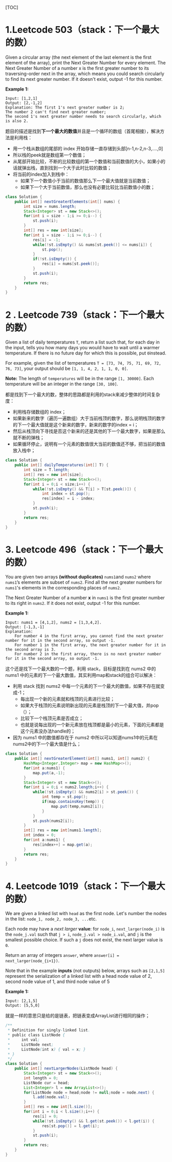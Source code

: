 [TOC]

# 1.Leetcode 503（stack：下一个最大的数）



Given a circular array (the next element of the last element is the first element of the array), print the Next Greater Number for every element. The Next Greater Number of a number x is the first greater number to its traversing-order next in the array, which means you could search circularly to find its next greater number. If it doesn't exist, output -1 for this number.

**Example 1:**

```
Input: [1,2,1]
Output: [2,-1,2]
Explanation: The first 1's next greater number is 2; 
The number 2 can't find next greater number; 
The second 1's next greater number needs to search circularly, which is also 2.
```

题目的描述是找到**下一个最大的数值**并且是一个循环的数组（首尾相接），解决方法是利用栈：

- 用一个栈从数组的尾部的 index 开始存储一直存储到头部[n-1,n-2,n-3,….,0]
- 所以栈的peek就是数组第一个数值；
- 从尾部开始比较，不断的比较数组的第一个数值和当前数值的大小，如果小的话就弹出栈，直到找到一个大于此时比较的数值；
- 将当前的index加入到栈中：
  - 如果下一个数值小于当前的数值那么下一个最大值就是当前数值；
  - 如果下一个大于当前数值，那么也没有必要比较比当前数值小的数；

```java
class Solution {
    public int[] nextGreaterElements(int[] nums) {
        int size = nums.length;
        Stack<Integer> st = new Stack<>();
        for(int i = size - 1;i >= 0;i--) {
            st.push(i);
        }
        int[] res = new int[size];
        for(int i = size - 1;i >= 0;i--) {
            res[i] = -1;
            while(!st.isEmpty() && nums[st.peek()] <= nums[i]) {
                st.pop();
            }
            if(!st.isEmpty()) {
                res[i] = nums[st.peek()]; 
            }
            st.push(i);
        }
        return res;
    }
}
```

# 2 . Leetcode 739（stack：下一个最大的数）

Given a list of daily temperatures `T`, return a list such that, for each day in the input, tells you how many days you would have to wait until a warmer temperature. If there is no future day for which this is possible, put `0`instead.

For example, given the list of temperatures `T = [73, 74, 75, 71, 69, 72, 76, 73]`, your output should be `[1, 1, 4, 2, 1, 1, 0, 0]`.

**Note:** The length of `temperatures` will be in the range `[1, 30000]`. Each temperature will be an integer in the range `[30, 100]`.

都是找到下一个最大的数，整体的思路都是利用的stack来减少整体的时间复杂度：

- 利用栈存储数组的 index；
- 如果新来的数字（遍历一遍数组）大于当前栈顶的数字，那么说明栈顶的数字的下一个最大值就是这个新来的数字，新来的数字的index = i；
- 然后从栈顶向下寻找是否这个新来的还是其他的下一个最大数字，如果是那么就不断的弹栈；
- 如果循环停止，说明有一个元素的数值很大当前的数值还不够，把当前的数值放入栈中；

```java
class Solution {
    public int[] dailyTemperatures(int[] T) {
        int size = T.length;
        int[] res = new int[size];
        Stack<Integer> st = new Stack<>();
        for(int i = 0;i < size;i++) {
            while(!st.isEmpty() && T[i] > T[st.peek()]) {
                int index = st.pop();
                res[index] = i - index;
            }
            st.push(i);
        }
        return res;
    }
}
```

# 3. Leetcode 496（stack：下一个最大的数）

You are given two arrays **(without duplicates)** `nums1`and `nums2` where `nums1`’s elements are subset of `nums2`. Find all the next greater numbers for `nums1`'s elements in the corresponding places of `nums2`. 

The Next Greater Number of a number **x** in `nums1` is the first greater number to its right in `nums2`. If it does not exist, output -1 for this number.

**Example 1:**

```
Input: nums1 = [4,1,2], nums2 = [1,3,4,2].
Output: [-1,3,-1]
Explanation:
    For number 4 in the first array, you cannot find the next greater number for it in the second array, so output -1.
    For number 1 in the first array, the next greater number for it in the second array is 3.
    For number 2 in the first array, there is no next greater number for it in the second array, so output -1.
```

这个还是找下一个最大数的一个题，利用 stack，目标是找到在 nums2 中的 nums1 中的元素的下一个最大数值，其实利用map和stack的组合可以解决：

- 利用 stack 找到 nums2 中每一个元素的下一个最大的数值，如果不存在就变成-1；
  - 每出现一个新的元素就和栈顶的元素进行比较；
  - 如果大于栈顶的元素说明新出现的元素是栈顶的下一个最大值，并pop（）；
  - 比较下一个栈顶元素是否成立；
  - 也就是说每出现的一个新元素放在栈顶都是最小的元素，下面的元素都是这个元素没办法handle的；
- 因为 nums1 中的数值都存在于 nums2 中所以可以知道nums1中的元素在nums2中的下一个最大值是什么；

```java
class Solution {
    public int[] nextGreaterElement(int[] nums1, int[] nums2) {
        HashMap<Integer,Integer> map = new HashMap<>();
        for(int a:nums1) {
            map.put(a,-1);
        }
        Stack<Integer> st = new Stack<>();
        for(int i = 0;i < nums2.length;i++) {
            while(!st.isEmpty() && nums2[i] > st.peek()) {
                int temp = st.pop();
                if(map.containsKey(temp)) {
                    map.put(temp,nums2[i]);
                }
            }
            st.push(nums2[i]);
        }
        int[] res = new int[nums1.length]; 
        int index = 0;
        for(int a:nums1) {
            res[index++] = map.get(a);
        }        
        return res;
    }
}
```

# 4. Leetcode 1019（stack：下一个最大的数）

We are given a linked list with `head` as the first node.  Let's number the nodes in the list: `node_1, node_2, node_3, ...`etc.

Each node may have a *next larger* **value**: for `node_i`, `next_larger(node_i)` is the `node_j.val` such that `j > i`, `node_j.val > node_i.val`, and `j` is the smallest possible choice.  If such a `j` does not exist, the next larger value is `0`.

Return an array of integers `answer`, where `answer[i] = next_larger(node_{i+1})`.

Note that in the example **inputs** (not outputs) below, arrays such as `[2,1,5]` represent the serialization of a linked list with a head node value of 2, second node value of 1, and third node value of 5

**Example 1:**

```
Input: [2,1,5]
Output: [5,5,0]
```

就是一样的意思只是给的是链表，把链表变成ArrayList进行相同的操作；

```java
/**
 * Definition for singly-linked list.
 * public class ListNode {
 *     int val;
 *     ListNode next;
 *     ListNode(int x) { val = x; }
 * }
 */
class Solution {
    public int[] nextLargerNodes(ListNode head) {
        Stack<Integer> st = new Stack<>();
        int length = 0;
        ListNode cur = head;
        List<Integer> l = new ArrayList<>();
        for(ListNode node = head;node != null;node = node.next) {
            l.add(node.val);
        }
        int[] res = new int[l.size()];
        for(int i = 0;i < l.size();i++) {
            res[i] = 0;
            while(!st.isEmpty() && l.get(st.peek()) < l.get(i)) {
                res[st.pop()] = l.get(i);
            }
            st.push(i);
        }
        return res;
    }
}
```

